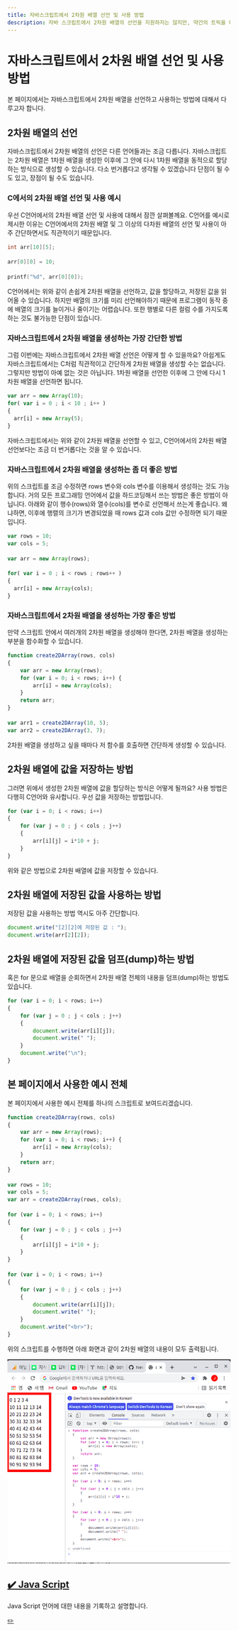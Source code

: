 ```yaml
---
title: 자바스크립트에서 2차원 배열 선언 및 사용 방법
description: 자바 스크립트에서 2차원 배열의 선언을 지원하지는 않지만, 약간의 트릭을 이용하여 2차원 배열을 선언할 수 있는 방법을 설명합니다.
---
```



자바스크립트에서 2차원 배열 선언 및 사용 방법
===

   
본 페이지에서는 자바스크립트에서 2차원 배열을 선언하고 사용하는 방법에 대해서 다루고자 합니다. 

   
2차원 배열의 선언
---

   
자바스크립트에서 2차원 배열의 선언은 다른 언어들과는 조금 다릅니다. 
자바스크립트는 2차원 배열은 1차원 배열을 생성한 이후에 그 안에 다시 1차원 배열을 동적으로 할당하는 방식으로 생성할 수 있습니다. 
다소 번거롭다고 생각될 수 있겠습니다 단점이 될 수도 있고, 장점이 될 수도 있습니다.   

   
### C에서의 2차원 배열 선언 및 사용 예시

   
우선 C언어에서의 2차원 배열 선언 및 사용에 대해서 잠깐 살펴볼께요. 
C언어를 예시로 제시한 이유는 C언어에서의 2차원 배열 및 그 이상의 다차원 배열의 선언 및 사용이 아주 간단하면서도 직관적이기 때문입니다.   

   
```c
int arr[10][5];

arr[0][0] = 10;

printf("%d", arr[0][0]);
```

   
C언어에서는 위와 같이 손쉽게 2차원 배열을 선언하고, 값을 할당하고, 저장된 값을 읽어올 수 있습니다. 
하지만 배열의 크기를 미리 선언해야하기 때문에 프로그램이 동작 중에 배열의 크기를 늘이거나 줄이기는 어렵습니다. 
또한 행별로 다른 컬럼 수를 가지도록 하는 것도 불가능한 단점이 있습니다.   


### 자바스크립트에서 2차원 배열을 생성하는 가장 간단한 방법

   
그럼 이번에는 자바스크립트에서 2차원 배열 선언은 어떻게 할 수 있을까요? 
아쉽게도 자바스크립트에서는 C처럼 직관적이고 간단하게 2차원 배열을 생성할 수는 없습니다. 
그렇지만 방법이 아예 없는 것은 아닙니다. 
1차원 배열을 선언한 이후에 그 안에 다시 1차원 배열을 선언하면 됩니다.   

   
```javascript
var arr = new Array(10);
for( var i = 0 ; i < 10 ; i++ )
{
  arr[i] = new Array(5);
}
```

   
자바스크립트에서는 위와 같이 2차원 배열을 선언할 수 있고, 
C언어에서의 2차원 배열 선언보다는 조금 더 번거롭다는 것을 알 수 있습니다.   


### 자바스크립트에서 2차원 배열을 생성하는 좀 더 좋은 방법

   
위의 스크립트를 조금 수정하면 rows 변수와 cols 변수를 이용해서 생성하는 것도 가능합니다. 
거의 모든 프로그래밍 언어에서 값을 하드코딩해서 쓰는 방법은 좋은 방법이 아닙니다. 
아래와 같이 행수(rows)와 열수(cols)를 변수로 선언해서 쓰는게 좋습니다. 
왜냐하면, 이후에 행렬의 크기가 변경되었을 때 rows 값과 cols 값만 수정하면 되기 때문입니다.   

   
```javascript
var rows = 10;
var cols = 5;

var arr = new Array(rows);

for( var i = 0 ; i < rows ; rows++ )
{
  arr[i] = new Array(cols);
}
```


### 자바스크립트에서 2차원 배열을 생성하는 가장 좋은 방법

   
만약 스크립트 안에서 여러개의 2차원 배열을 생성해야 한다면, 
2차원 배열을 생성하는 부분을 함수화할 수 있습니다.   

   
```javascript
function create2DArray(rows, cols)
{
    var arr = new Array(rows);
    for (var i = 0; i < rows; i++) {
        arr[i] = new Array(cols);
    }
    return arr;
}

var arr1 = create2DArray(10, 5);
var arr2 = create2DArray(3, 7);
```

   
2차원 배열을 생성하고 싶을 때마다 저 함수를 호출하면 간단하게 생성할 수 있습니다. 

   
2차원 배열에 값을 저장하는 방법
---
   

그러면 위에서 생성한 2차원 배열에 값을 할당하는 방식은 어떻게 될까요? 
사용 방법은 다행히 C언어와 유사합니다. 
우선 값을 저장하는 방법입니다.   

   
```javascript
for (var i = 0; i < rows; i++)
{
    for (var j = 0 ; j < cols ; j++)
    {
        arr[i][j] = i*10 + j;
    }
}
```

   
위와 같은 방법으로 2차원 배열에 값을 저장할 수 있습니다.    

   
2차원 배열에 저장된 값을 사용하는 방법
---

   
저장된 값을 사용하는 방법 역시도 아주 간단합니다.   


```javascript
document.write("[2][2]에 저장된 값 : ");
document.write(arr[2][2]);
```

   
2차원 배열에 저장된 값을 덤프(dump)하는 방법
---


혹은 for 문으로 배열을 순회하면서 2차원 배열 전체의 내용을 덤프(dump)하는 방법도 있습니다.   

   
```javascript
for (var i = 0; i < rows; i++)
{
    for (var j = 0 ; j < cols ; j++)
    {
        document.write(arr[i][j]);
        document.write(" ");
    }
    document.write("\n");
}
```

   
본 페이지에서 사용한 예시 전체
---

   
본 페이지에서 사용한 예시 전체를 하나의 스크립트로 보여드리겠습니다. 

   
```javascript
function create2DArray(rows, cols)
{
    var arr = new Array(rows);
    for (var i = 0; i < rows; i++) {
        arr[i] = new Array(cols);
    }
    return arr;
}

var rows = 10;
var cols = 5;
var arr = create2DArray(rows, cols);

for (var i = 0; i < rows; i++)
{
    for (var j = 0 ; j < cols ; j++)
    {
        arr[i][j] = i*10 + j;
    }
}

for (var i = 0; i < rows; i++)
{
    for (var j = 0 ; j < cols ; j++)
    {
        document.write(arr[i][j]);
        document.write(" ");
    }
    document.write("<br>");
}
```

   
위의 스크립트를 수행하면 아래 화면과 같이 2차원 배열의 내용이 모두 출력됩니다.  

   
![출력결과](001_javascript-2dims-array-example.png)







[✔️  Java Script](index.html 'Java Script 언어에 대한 내용을 기')
---


Java Script 언어에 대한 내용을 기록하고 설명합니다.


[✏️ ](https://www.github.com/boyinblue/boyinblue.github.io/edit/main/007_javascript/001.md '수정하기')


